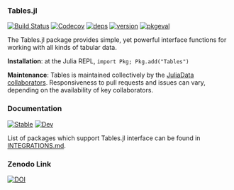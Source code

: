 ### Tables.jl

[![Build Status](https://github.com/JuliaData/Tables.jl/workflows/CI/badge.svg)](https://github.com/JuliaData/Tables.jl/actions?query=workflow%3ACI+branch%3Amaster)
[![Codecov](https://codecov.io/gh/JuliaData/Tables.jl/branch/master/graph/badge.svg)](https://codecov.io/gh/JuliaData/Tables.jl)
[![deps](https://juliahub.com/docs/Tables/deps.svg)](https://juliahub.com/ui/Packages/Tables/Z804B?t=2)
[![version](https://juliahub.com/docs/Tables/version.svg)](https://juliahub.com/ui/Packages/Tables/Z804B)
[![pkgeval](https://juliahub.com/docs/Tables/pkgeval.svg)](https://juliahub.com/ui/Packages/Tables/Z804B)

The Tables.jl package provides simple, yet powerful interface functions for working with all kinds of tabular data.

**Installation**: at the Julia REPL, `import Pkg; Pkg.add("Tables")`

**Maintenance**: Tables is maintained collectively by the [JuliaData collaborators](https://github.com/orgs/JuliaData/people).
Responsiveness to pull requests and issues can vary, depending on the availability of key collaborators.

### Documentation

[![Stable](https://img.shields.io/badge/docs-stable-blue.svg)](https://juliadata.github.io/Tables.jl/stable)
[![Dev](https://img.shields.io/badge/docs-dev-blue.svg)](https://juliadata.github.io/Tables.jl/dev)

List of packages which support Tables.jl interface can be found in [INTEGRATIONS.md](INTEGRATIONS.md).

### Zenodo Link

[![DOI](https://zenodo.org/badge/DOI/10.5281/zenodo.4458977.svg)](https://doi.org/10.5281/zenodo.4458977)
